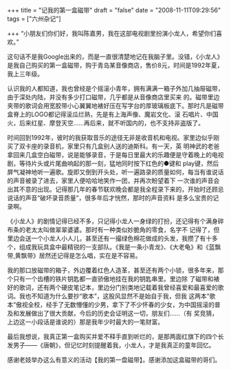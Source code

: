 +++
title = "记我的第一盒磁带"
draft = "false"
date = "2008-11-11T09:29:56"
tags = ["六州杂记"]


+++
“小朋友们你们好，我叫陈嘉男，我在这部电视剧里扮演小龙人，希望你们喜欢。”
  
这句话不是我Google出来的，而是一直很清楚地记在我脑子里。没错，《小龙人》是我自己购买的第一盒磁带，购于青岛某音像商店，售价8元，时间是1992年夏，我上三年级。
  
认识我的人都知道，我也曾经是个摇滚小青年，拥有满满一箱子外加几抽屉磁带，由于深处内陆，并没有多少打口磁带，几乎都是从音像商店里买来 的。磁带里边夹带的歌词会用宽胶带小心翼翼地裱好压在写字台的厚玻璃板底下。那时凡是磁带盒脊上的LOGO都记得滚瓜烂熟，先是有上海声像、魔岩文化、滚 石唱片、中国火，后来红星、摩登天空……再后来，就不听国内的，也不支持非盗版了。
  
时间回到1992年，彼时的我获取音乐的途径无非是收音机和电视。家里边似乎刚买了双卡座的录音机，家里只有几盒别人送的迪斯科。有一天，英 明神武的老爸拿回来几盒空白磁带，说是能够录音，于是每日里最大的乐趣便是守着晚上的电视剧，等待片头或片尾曲响起的那一刻，猛地同时按下红色的●键和 play键，然后屏气凝神地听一遍歌。旋即又倒到开头处，听一遍路录的质量如何，每当有谁说话的声音被录了进去，家里人便哈哈地笑作一团，并再次盼望着下 一次谁的声音会出其不意的出现。记得那几年的春节联欢晚会都是我全程录下来的，开始时还顾忌说话的声音“破坏录音质量”，很多年后才恍然，那时的声音资料 是多么宝贵的记录啊。
  
《小龙人》的剧情记得已经不多，只记得小龙人一身绿的打扮，还记得有个满身碎布条的老太太叫做翠翠婆婆。那时有一种类似妙脆角的零食，名字不 记得了，但里边会送一个小龙人小人儿，甚至还有一撮绿色棉花做成的头发，我攒了有十多个，组成我玩具盒中最精锐的一支部队。《我是一条小青龙》、《大老龟》和《蓝飘带,黄飘带》居然还记得是怎么唱，实在是不容易。
  
我的那口放磁带的箱子，外边覆着红色人造革，甚至还有两个小锁，很多年来，那个只有一个齿槽的铁片钥匙都一直骄傲地挂在我的钥匙串里。里边除 了磁带和裱好的歌词，还有两个硬皮笔记本，里边分门别类地记载着我曾经喜爱和最喜爱的歌词。我也不知道为什么要抄“歌本”，这股风显然不是始自于我，但我 这两本“歌本”傲视全校，经手了无数懵懂的少男，拿下了不少怀春的少女，为中国摇滚的普及和发展做出了很大贡献，今后的历史会证明这一切，朋友们……（有 奖竞猜，上边这一小段话是谁说的）那是我年少时最大的一笔财富。
  
最后我想说，我真正第一盒购买并爱不释手直到听烂的，是那两面红旗下的四个长发男子——《唐朝》，但记忆时刻提醒着我，小龙人，才是我真正的童年回忆。
  
感谢老妓举办这么有意义的活动【我的第一盘磁带】。感谢添加这盒磁带的哥们。